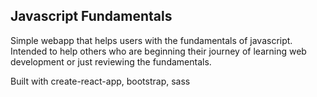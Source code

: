 ## Javascript Fundamentals

Simple webapp that helps users with the fundamentals of javascript. Intended to help others who are beginning their journey of learning web development or just reviewing the fundamentals.

Built with create-react-app, bootstrap, sass
